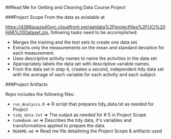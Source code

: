 ##Read Me for Getting and Cleaning Data Course Project

###Project Scope
From the data as avialable at 

https://d396qusza40orc.cloudfront.net/getdata%2Fprojectfiles%2FUCI%20HAR%20Dataset.zip, following tasks need to be accomplished.

* Merges the training and the test sets to create one data set.
* Extracts only the measurements on the mean and standard deviation for each measurement.
* Uses descriptive activity names to name the activities in the data set
* Appropriately labels the data set with descriptive variable names.
* From the data set in step 4, creates a second, independent tidy data set with the average of each variable for each activity and each subject.

###Project Artifacts

Repo includes the following files:

* `run_Analysis.R` => R script that prepares tidy_data.txt as needed for Project
* `tidy_data.txt` => The output as needed for # 5 in Project Scope
* `CodeBook.md` => Describes the tidy data, it's variables and transformations applied to prepare the data. 
* `README.md` => Read me file detailining the Project Scope & artifacts used
